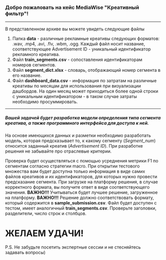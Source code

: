 ### Добро пожаловать на кейс MediaWise "Креативный фильтр"!
*** 
В представленном архиве вы можете увидеть следующие файлы

1. Папка **data** - различные рекламные креативы следующих форматов: .wav, .mp4, .avi, .flv, .wbm, .ogg. Каждый файл носит название, соответствующее Advertisement ID - уникальный идентификатор рекламного креатива.
2. Файл **train_segments.csv** - сопоставления идентификаторам номеров сегментов.
3. Файл **segment_dict.xlsx** - словарь, отображающий номер сегмента в его название.
4. Файл **dashboard_data.csv** - информация по затратам на различные креативы по месяцам для использования при визуализации дашбордов. На один месяц может приходиться более одной строки с уникальным идентификатором - в таком случае затраты необходимо просуммировать.

***

##### Вашей задачей будет разработка модели определения типа сегмента креатива, а также программного интерфейса для доступа к ней.

На основе имеющихся данных и разметки необходимо разработать модель, которая предсказывает то, к какому сегменту (*Segment_num*) относится заданный креатив (*Advertisement ID*). При разработке решения не забывайте про отраслевые критерии.

Проверка будет осуществляться с помощью усреднения метрики F1 по сегментам согласно стратегии macro. При открытии тестового множества вам будет доступна только информация в виде самих файлов креативов и их идентификаторов, для которых нужно провести предсказание сегмента. При загрузке на платформу решения, в случае корректного формата, вы получите ответ в виде соответствующего значения. 
**ВАЖНО!!!** Учитываться будет лучшее решение, загруженное на платформу. 
**ВАЖНО!!!** Решение должно соответствовать формату, который содержится в **sample_submission.csv**. Файл будет доступен с тестом, имеет аналогичный **train_segments.csv**. Проверьте заголовки, разделители, число строк и столбцов.

# ЖЕЛАЕМ УДАЧИ!

P.S. Не забудьте посетить экспертные сессии и не стесняйтесь задавать вопросы)